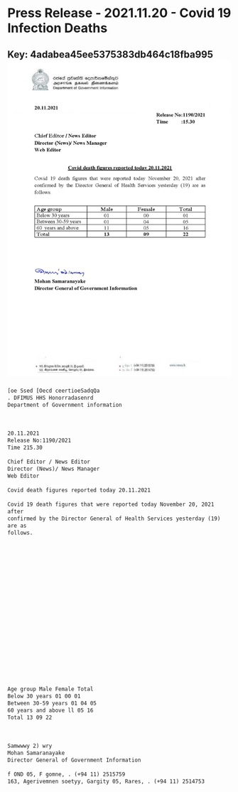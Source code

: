 # Press Release - 2021.11.20 - Covid 19 Infection Deaths 
Key: 4adabea45ee5375383db464c18fba995 
![img](img/4adabea45ee5375383db464c18fba995.jpg)
---
```
[oe Ssed [Oecd ceertioeSadqQa
. DFIMUS HHS Honorradasenrd
Department of Government information

 

20.11.2021
Release No:1190/2021
Time 215.30

Chief Editor / News Editor
Director (News)/ News Manager
Web Editor

Covid death figures reported today 20.11.2021

Covid 19 death figures that were reported today November 20, 2021 after
confirmed by the Director General of Health Services yesterday (19) are as
follows.

 

 

 

 

 

 

 

 

 

 

Age group Male Female Total
Below 30 years 01 00 01
Between 30-59 years 01 04 05
60 years and above ll 05 16
Total 13 09 22

 

Samwwwy 2) wry
Mohan Samaranayake
Director General of Government Information

f OND 05, F gomne, . (+94 11) 2515759
163, Agerivemnen soetyy, Gargity 05, Rares, . (+94 11) 2514753

 

```
